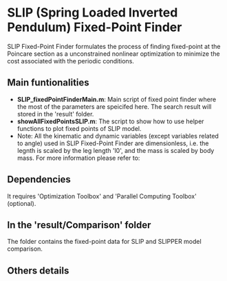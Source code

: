 # SLIP (Spring Loaded Inverted Pendulum) Fixed-Point Finder
SLIP Fixed-Point Finder formulates the process of finding fixed-point at the Poincare section as a 
unconstrained nonlinear optimization to minimize the cost associated with the periodic conditions.

## Main funtionalities
- __SLIP_fixedPointFinderMain.m__: Main script of fixed point finder where the most of the parameters are speicifed here. The search result will stored in the 'result' folder.
- __showAllFixedPointsSLIP.m__: The script to show how to use helper functions to plot fixed points of SLIP model.
- Note: All the kinematic and dynamic variables (except variables related to angle) used in SLIP Fixed-Point Finder are dimensionless, i.e. the legnth is scaled by the leg length 'l0', and the mass is scaled by body mass. For more information please refer to:

## Dependencies
It requires 'Optimization Toolbox' and 'Parallel Computing Toolbox' (optional).

## In the 'result/Comparison' folder
The folder contains the fixed-point data for SLIP and SLIPPER model comparison.

## Others details
